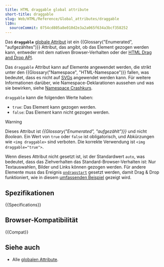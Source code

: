 ```yaml
---
title: HTML draggable global attribute
short-title: draggable
slug: Web/HTML/Reference/Global_attributes/draggable
l10n:
  sourceCommit: 0754cd805a8e010d2e3a2a065f634a3bcf358252
---
```


Das **`draggable`** [globale Attribut](/de/docs/Web/HTML/Reference/Global_attributes) ist ein {{Glossary("Enumerated", "aufgezähltes")}} Attribut, das angibt, ob das Element gezogen werden kann, entweder mit dem nativen Browser-Verhalten oder der [HTML Drag and Drop API](/de/docs/Web/API/HTML_Drag_and_Drop_API).

Das `draggable` Attribut kann auf Elemente angewendet werden, die strikt unter den {{Glossary("Namespace", "HTML-Namespace")}} fallen, was bedeutet, dass es nicht auf [SVGs](/de/docs/Web/SVG) angewendet werden kann. Für weitere Informationen darüber, wie Namespace-Deklarationen aussehen und was sie bewirken, siehe [Namespace Crashkurs](/de/docs/Web/SVG/Guides/Namespaces_crash_course).

`draggable` kann die folgenden Werte haben:

- `true`: Das Element kann gezogen werden.
- `false`: Das Element kann nicht gezogen werden.

> [!WARNING]
> Dieses Attribut ist _{{Glossary("Enumerated", "aufgezählt")}}_ und nicht _Boolean_. Ein Wert von `true` oder `false` ist obligatorisch, und Abkürzungen wie `<img draggable>` sind verboten. Die korrekte Verwendung ist `<img draggable="true">`.

Wenn dieses Attribut nicht gesetzt ist, ist der Standardwert `auto`, was bedeutet, dass das Ziehverhalten das Standard-Browser-Verhalten ist: Nur Textauswahlen, Bilder und Links können gezogen werden. Für andere Elemente muss das Ereignis [`ondragstart`](/de/docs/Web/API/HTMLElement/dragstart_event) gesetzt werden, damit Drag & Drop funktioniert, wie in diesem [umfassenden Beispiel](/de/docs/Web/API/HTML_Drag_and_Drop_API/Drag_operations) gezeigt wird.

## Spezifikationen

{{Specifications}}

## Browser-Kompatibilität

{{Compat}}

## Siehe auch

- Alle [globalen Attribute](/de/docs/Web/HTML/Reference/Global_attributes).
